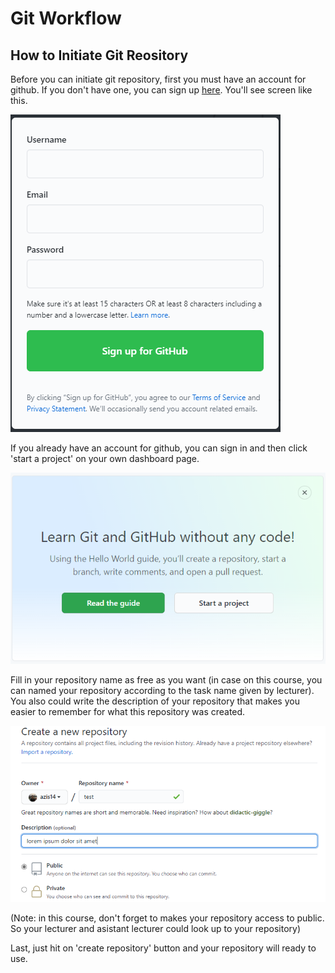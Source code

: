 # Git Workflow

## How to Initiate Git Reository

Before you can initiate git repository, first you must have an account for github. If you don't have one, you can sign up [here](https://github.com/). You'll see screen like this.

![screen shot 09-13-20](../images/github-01.png)

If you already have an account for github, you can sign in and then click 'start a project' on your own dashboard page.

![screen shot 09-13-20](../images/github-02.png)

Fill in your repository name as free as you want (in case on this course, you can named your repository according to the task name given by lecturer). You also could write the description of your repository that makes you easier to remember for what this repository was created.

![screen shot 09-13-20](../images/github-03.png)

(Note: in this course, don't forget to makes your repository access to public. So your lecturer and asistant lecturer could look up to your repository)

Last, just hit on 'create repository' button and your repository will ready to use.